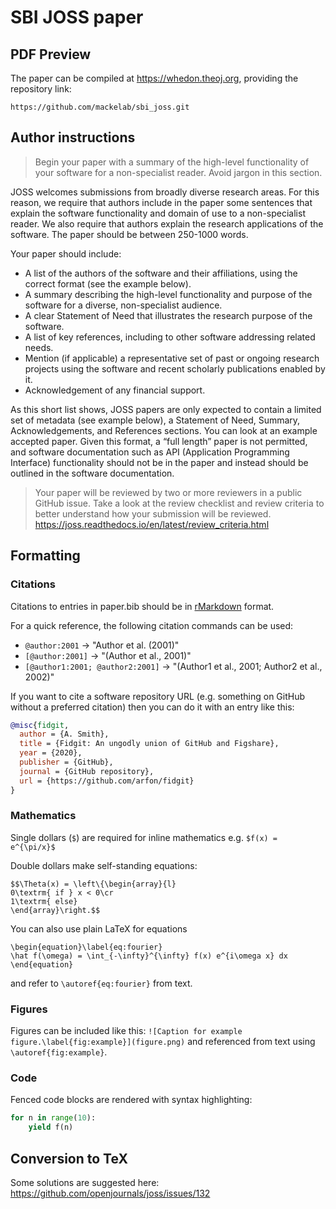 # SBI JOSS paper


## PDF Preview

The paper can be compiled at https://whedon.theoj.org, providing the repository link:
```
https://github.com/mackelab/sbi_joss.git
```


## Author instructions

> Begin your paper with a summary of the high-level functionality of your software for a non-specialist reader. Avoid jargon in this section.

JOSS welcomes submissions from broadly diverse research areas. For this reason, we require that authors include in the paper some sentences that explain the software functionality and domain of use to a non-specialist reader. We also require that authors explain the research applications of the software. The paper should be between 250-1000 words.

Your paper should include:

- A list of the authors of the software and their affiliations, using the correct format (see the example below).
- A summary describing the high-level functionality and purpose of the software for a diverse, non-specialist audience.
- A clear Statement of Need that illustrates the research purpose of the software.
- A list of key references, including to other software addressing related needs.
- Mention (if applicable) a representative set of past or ongoing research projects using the software and recent scholarly publications enabled by it.
- Acknowledgement of any financial support.

As this short list shows, JOSS papers are only expected to contain a limited set of metadata (see example below), a Statement of Need, Summary, Acknowledgements, and References sections. You can look at an example accepted paper. Given this format, a “full length” paper is not permitted, and software documentation such as API (Application Programming Interface) functionality should not be in the paper and instead should be outlined in the software documentation.

> Your paper will be reviewed by two or more reviewers in a public GitHub issue. Take a look at the review checklist and review criteria to better understand how your submission will be reviewed. https://joss.readthedocs.io/en/latest/review_criteria.html


## Formatting

### Citations

Citations to entries in paper.bib should be in
[rMarkdown](http://rmarkdown.rstudio.com/authoring_bibliographies_and_citations.html)
format.

For a quick reference, the following citation commands can be used:
- `@author:2001`  ->  "Author et al. (2001)"
- `[@author:2001]` -> "(Author et al., 2001)"
- `[@author1:2001; @author2:2001]` -> "(Author1 et al., 2001; Author2 et al., 2002)"

If you want to cite a software repository URL (e.g. something on GitHub without a preferred
citation) then you can do it with an entry like this:

```bibtex
@misc{fidgit,
  author = {​A. Smith},
  title = {Fidgit: An ungodly union of GitHub and Figshare},
  year = {2020},
  publisher = {​GitHub},
  journal = {​GitHub repository},
  url = {​https://github.com/arfon/fidgit}
}
```

### Mathematics

Single dollars (`$`) are required for inline mathematics e.g. `$f(x) = e^{\pi/x}$`

Double dollars make self-standing equations:

```
$$\Theta(x) = \left\{\begin{array}{l}
0\textrm{ if } x < 0\cr
1\textrm{ else}
\end{array}\right.$$
```

You can also use plain LaTeX for equations
```
\begin{equation}\label{eq:fourier}
\hat f(\omega) = \int_{-\infty}^{\infty} f(x) e^{i\omega x} dx
\end{equation}
```
and refer to ``\autoref{eq:fourier}`` from text.


### Figures

Figures can be included like this: `![Caption for example figure.\label{fig:example}](figure.png)` and referenced from text using `\autoref{fig:example}`.


### Code

Fenced code blocks are rendered with syntax highlighting:
```python
for n in range(10):
    yield f(n)
```


## Conversion to TeX

Some solutions are suggested here: https://github.com/openjournals/joss/issues/132
